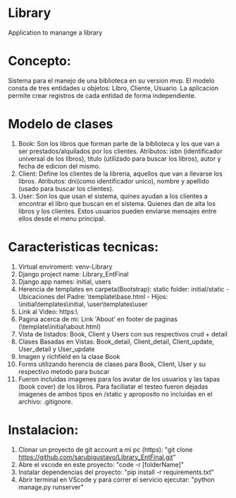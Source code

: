 # Library
Application to manange a library

# Concepto:
Sistema para el manejo de una biblioteca en su version mvp. 
El modelo consta de tres entidades u objetos: Libro, Cliente, Usuario.
La aplicacion permite crear registros de cada entidad de forma independiente.

# Modelo de clases
1) Book: Son los libros que forman parte de la biblioteca y los que van a ser prestados/alquilados por los clientes. 
    Atributos: isbn (identificador universal de los libros), título (utilizado para buscar los libros), autor y fecha de edicion del mismo.
2) Client: Define los clientes de la libreria, aquellos que van a llevarse los libros.
    Atributos: dni(como identificador unico), nombre y apellido (usado para buscar los clientes).
3) User: Son los que usan el sistema, quines ayudan a los clientes a encontrar el libro que buscan en el sistema. Quienes dan de alta los libros y los clientes. Estos usuarios pueden enviarse mensajes entre ellos desde el menu principal.

# Caracteristicas tecnicas:
1) Virtual enviroment: venv-Library
2) Django project name: Library_EntFinal
3) Django app names: initial, users
4) Herencia de templates en carpeta(Bootstrap): static folder: initial/static - Ubicaciones del Padre: \template\base.html - Hijos: \initial\templates\initial, \user\templates\user
5) Link al Video: https:\\
6) Pagina acerca de mi: Link 'About' en footer de paginas (\template\initial\about.html) 
7) Vista de listados: Book, Client y Users con sus respectivos crud + detail
8) Clases Basadas en Vistas: Book_detail, Client_detail, Client_update, User_detail y User_update
9) Imagen y richfield en la clase Book 
10) Forms utilizando herencia de clases para Book, Client, User  y su respectivo metodo para buscar
11) Fueron incluidas imagenes para los avatar de los usuarios y las tapas (book cover) de los libros. Para faciliatar el testeo fueron dejadas imagenes de ambos tipos en /static y aproposito no incluidas en el archivo: .gitignore.

# Instalacion:
1) Clonar un proyecto de git account a mi pc (https): "git clone https://github.com/sarubigustavo/Library_EntFinal.git"
2) Abre el vscode en este proyecto: "code -r [folderName]"
3) Instalar dependencias del proyecto: "pip install -r requirements.txt"
4) Abrir terminal en VScode y para correr el servicio ejecutar: "python manage.py runserver"
